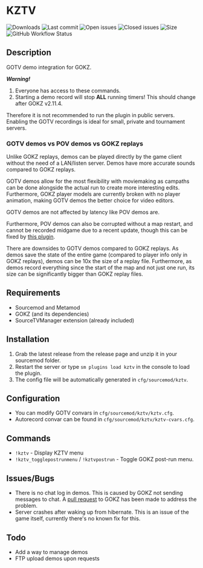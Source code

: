 # KZTV

![Downloads](https://img.shields.io/github/downloads/zer0k-z/kztv/total?style=flat-square) ![Last commit](https://img.shields.io/github/last-commit/zer0k-z/kztv?style=flat-square) ![Open issues](https://img.shields.io/github/issues/zer0k-z/kztv?style=flat-square) ![Closed issues](https://img.shields.io/github/issues-closed/zer0k-z/kztv?style=flat-square) ![Size](https://img.shields.io/github/repo-size/zer0k-z/kztv?style=flat-square) ![GitHub Workflow Status](https://img.shields.io/github/workflow/status/zer0k-z/kztv/Compile%20with%20SourceMod?style=flat-square)

## Description ##

GOTV demo integration for GOKZ.

***Warning!*** 
1. Everyone has access to these commands. 
2. Starting a demo record will stop **ALL** running timers! This should change after GOKZ v2.11.4.

Therefore it is not recommended to run the plugin in public servers. Enabling the GOTV recordings is ideal for small, private and tournament servers.

### **GOTV demos vs POV demos vs GOKZ replays** ###

Unlike GOKZ replays, demos can be played directly by the game client without the need of a LAN/listen server. Demos have more accurate sounds compared to GOKZ replays. 

GOTV demos allow for the most flexibility with moviemaking as campaths can be done alongside the actual run to create more interesting edits. Furthermore, GOKZ player models are currently broken with no player animation, making GOTV demos the better choice for video editors.

GOTV demos are not affected by latency like POV demos are.

Furthermore, POV demos can also be corrupted without a map restart, and cannot be recorded midgame due to a recent update, though this can be fixed by [this plugin](https://github.com/zer0k-z/demo-record-fix).

There are downsides to GOTV demos compared to GOKZ replays. As demos save the state of the entire game (compared to player info only in GOKZ replays), demos can be 10x the size of a replay file. Furthermore, as demos record everything since the start of the map and not just one run, its size can be significantly bigger than GOKZ replay files.

## Requirements ##
- Sourcemod and Metamod
- GOKZ (and its dependencies)
- SourceTVManager extension (already included)

## Installation ##
1. Grab the latest release from the release page and unzip it in your sourcemod folder.
2. Restart the server or type `sm plugins load kztv` in the console to load the plugin.
3. The config file will be automatically generated in ``cfg/sourcemod/kztv``.

## Configuration ##
- You can modify GOTV convars in ``cfg/sourcemod/kztv/kztv.cfg``.
- Autorecord convar can be found in ``cfg/sourcemod/kztv/kztv-cvars.cfg``.

## Commands ##
- ``!kztv`` - Display KZTV menu
- ``!kztv_togglepostrunmenu`` / ``!kztvpostrun`` - Toggle GOKZ post-run menu.

## Issues/Bugs ##
- There is no chat log in demos. This is caused by GOKZ not sending messages to chat. A [pull request](https://bitbucket.org/kztimerglobalteam/gokz/pull-requests/179) to GOKZ has been made to address the problem.
- Server crashes after waking up from hibernate. This is an issue of the game itself, currently there's no known fix for this.

## Todo
- Add a way to manage demos
- FTP upload demos upon requests
